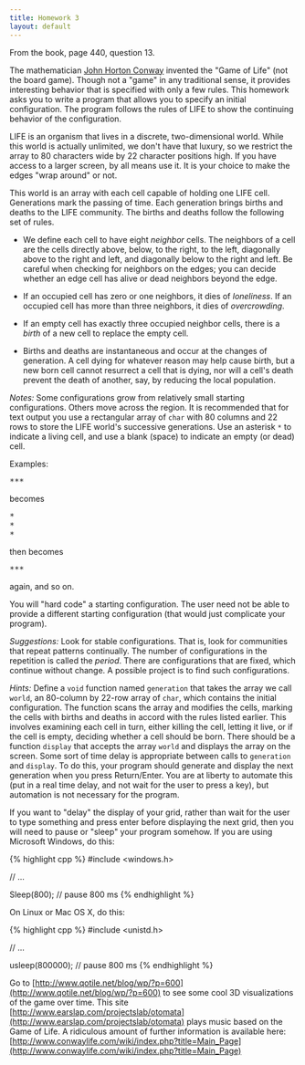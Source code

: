 ```yaml
---
title: Homework 3
layout: default
---
```


From the book, page 440, question 13.

The mathematician [John Horton
Conway](http://en.wikipedia.org/wiki/John_Horton_Conway) invented the "Game of
Life" (not the board game). Though not a "game" in any traditional sense, it
provides interesting behavior that is specified with only a few rules. This
homework asks you to write a program that allows you to specify an initial
configuration. The program follows the rules of LIFE to show the continuing
behavior of the configuration.

LIFE is an organism that lives in a discrete, two-dimensional world. While this
world is actually unlimited, we don't have that luxury, so we restrict the
array to 80 characters wide by 22 character positions high. If you have access
to a larger screen, by all means use it. It is your choice to make the edges
"wrap around" or not.

This world is an array with each cell capable of holding one LIFE cell.
Generations mark the passing of time. Each generation brings births and deaths
to the LIFE community. The births and deaths follow the following set of rules.

* We define each cell to have eight *neighbor* cells. The neighbors of a cell
are the cells directly above, below, to the right, to the left, diagonally
above to the right and left, and diagonally below to the right and left. Be
careful when checking for neighbors on the edges; you can decide whether an
edge cell has alive or dead neighbors beyond the edge.

* If an occupied cell has zero or one neighbors, it dies of *loneliness*. If an
occupied cell has more than three neighbors, it dies of *overcrowding*.

* If an empty cell has exactly three occupied neighbor cells, there is a
*birth* of a new cell to replace the empty cell.

* Births and deaths are instantaneous and occur at the changes of generation. A
cell dying for whatever reason may help cause birth, but a new born cell cannot
resurrect a cell that is dying, nor will a cell's death prevent the death of
another, say, by reducing the local population.

*Notes:* Some configurations grow from relatively small starting
configurations. Others move across the region. It is recommended that for text
output you use a rectangular array of `char` with 80 columns and 22 rows to
store the LIFE world's successive generations. Use an asterisk `*` to indicate
a living cell, and use a blank (space) to indicate an empty (or dead) cell.

Examples:

<pre>
***
</pre>
becomes
<pre>
*
*
*
</pre>
then becomes
<pre>
***
</pre>
again, and so on.

You will "hard code" a starting configuration. The user need not be able to
provide a different starting configuration (that would just complicate your
program).

*Suggestions:* Look for stable configurations. That is, look for communities
that repeat patterns continually. The number of configurations in the
repetition is called the *period*. There are configurations that are fixed,
which continue without change. A possible project is to find such
configurations.

*Hints:* Define a `void` function named `generation` that takes the array we
call `world`, an 80-column by 22-row array of `char`, which contains the
initial configuration. The function scans the array and modifies the cells,
marking the cells with births and deaths in accord with the rules listed
earlier. This involves examining each cell in turn, either killing the cell,
letting it live, or if the cell is empty, deciding whether a cell should be
born. There should be a function `display` that accepts the array `world` and
displays the array on the screen. Some sort of time delay is appropriate
between calls to `generation` and `display`. To do this, your program should
generate and display the next generation when you press Return/Enter. You are
at liberty to automate this (put in a real time delay, and not wait for the
user to press a key), but automation is not necessary for the program.

If you want to "delay" the display of your grid, rather than wait for the user
to type something and press enter before displaying the next grid, then you
will need to pause or "sleep" your program somehow. If you are using Microsoft
Windows, do this:

{% highlight cpp %}
#include <windows.h>

// ...

Sleep(800); // pause 800 ms
{% endhighlight %}

On Linux or Mac OS X, do this:

{% highlight cpp %}
#include <unistd.h>

// ...

usleep(800000); // pause 800 ms
{% endhighlight %}

Go to
[http://www.qotile.net/blog/wp/?p=600](http://www.qotile.net/blog/wp/?p=600) to
see some cool 3D visualizations of the game over time. This site
[http://www.earslap.com/projectslab/otomata](http://www.earslap.com/projectslab/otomata)
plays music based on the Game of Life. A ridiculous amount of further
information is available here:
[http://www.conwaylife.com/wiki/index.php?title=Main_Page](http://www.conwaylife.com/wiki/index.php?title=Main_Page) 
